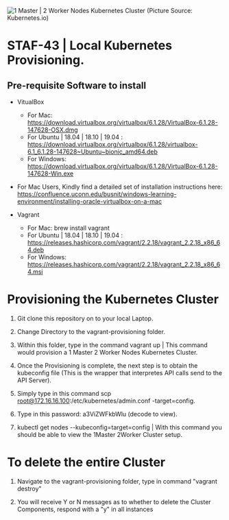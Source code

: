   ![1 Master | 2 Worker Nodes Kubernetes Cluster (Picture Source: Kubernetes.io)](https://s.yimg.jp/images/tecblog/2016-1H/os_n_k8s/kubernetes.png)

# STAF-43 | Local Kubernetes Provisioning.

## Pre-requisite Software to install

* VitualBox 
  * For Mac: https://download.virtualbox.org/virtualbox/6.1.28/VirtualBox-6.1.28-147628-OSX.dmg
  * For Ubuntu | 18.04 | 18.10 | 19.04 : https://download.virtualbox.org/virtualbox/6.1.28/virtualbox-6.1_6.1.28-147628~Ubuntu~bionic_amd64.deb
  * For Windows: https://download.virtualbox.org/virtualbox/6.1.28/VirtualBox-6.1.28-147628-Win.exe

* For Mac Users, Kindly find a detailed set of installation instructions here:
https://confluence.uconn.edu/busnit/windows-learning-environment/installing-oracle-virtualbox-on-a-mac

* Vagrant
  * For Mac: brew install vagrant
  * For Ubuntu | 18.04 | 18.10 | 19.04 : https://releases.hashicorp.com/vagrant/2.2.18/vagrant_2.2.18_x86_64.deb
  * For Windows: https://releases.hashicorp.com/vagrant/2.2.18/vagrant_2.2.18_x86_64.msi


# Provisioning the Kubernetes Cluster

1)  Git clone this repository on to your local Laptop.

2)  Change Directory to the vagrant-provisioning folder.

3)  Within this folder, type in the command vagrant up | This command would provision a 1 Master 2 Worker Nodes Kubernetes Cluster.

4)  Once the Provisioning is complete, the next step is to obtain the kubeconfig file (This is the wrapper that interpretes API calls send to the API Server).

5)  Simply type in this command scp root@172.16.16.100:/etc/kubernetes/admin.conf -target=config.

6)  Type in this password: a3ViZWFkbWlu (decode to view).

7)  kubectl get nodes --kubeconfig=target=config  | With this command you should be able to view the 1Master 2Worker Cluster setup.



# To delete the entire Cluster 

 1)  Navigate to the vagrant-provisioning folder, type in command "vagrant destroy"

 2)  You will receive Y or N messages as to whether to delete the Cluster Components, respond with a "y" in all instances





